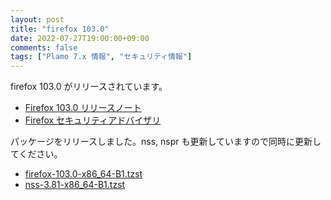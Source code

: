 ```yaml
---
layout: post
title: "firefox 103.0"
date: 2022-07-27T19:00:00+09:00
comments: false
tags: ["Plamo 7.x 情報", "セキュリティ情報"]
---
```

firefox 103.0 がリリースされています。

* [Firefox 103.0 リリースノート](https://www.mozilla.org/firefox/103.0/releasenotes/)
* [Firefox セキュリティアドバイザリ](https://www.mozilla.org/en-US/security/known-vulnerabilities/firefox/#firefox103)

パッケージをリリースしました。nss, nspr も更新していますので同時に更新してください。

* [firefox-103.0-x86_64-B1.tzst](https://repository.plamolinux.org/pub/linux/Plamo/Plamo-7.x/x86_64/plamo/07_multimedia/firefox-103.0-x86_64-B1.tzst)
* [nss-3.81-x86_64-B1.tzst](https://repository.plamolinux.org/pub/linux/Plamo/Plamo-7.x/x86_64/plamo/03_libs/nss-3.81-x86_64-B1.tzst)
<!--
* [nspr-4.34-x86_64-B1.txz](https://repository.plamolinux.org/pub/linux/Plamo/Plamo-7.x/x86_64/plamo/03_libs/nspr-4.34-x86_64-B1.tzst)
-->

